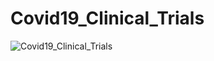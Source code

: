 # Covid19_Clinical_Trials

![Covid19_Clinical_Trials](https://user-images.githubusercontent.com/67188937/176887605-1e5cc6d5-047a-475f-a266-831b65411eb6.png)

